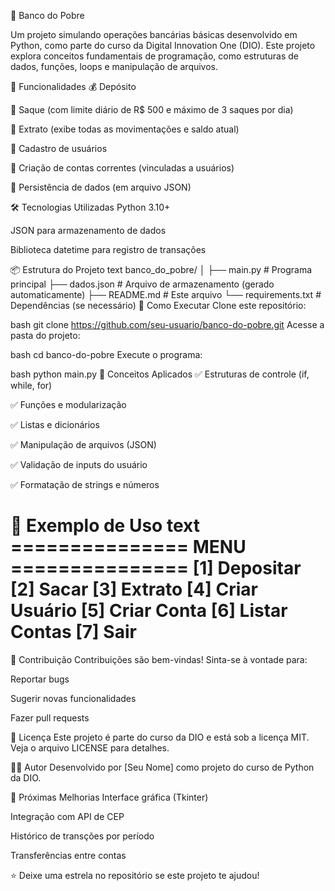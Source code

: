 🏦 Banco do Pobre

Um projeto simulando operações bancárias básicas desenvolvido em Python, como parte do curso da Digital Innovation One (DIO). Este projeto explora conceitos fundamentais de programação, como estruturas de dados, funções, loops e manipulação de arquivos.

📌 Funcionalidades
💰 Depósito

💸 Saque (com limite diário de R$ 500 e máximo de 3 saques por dia)

📄 Extrato (exibe todas as movimentações e saldo atual)

👤 Cadastro de usuários

🏢 Criação de contas correntes (vinculadas a usuários)

💾 Persistência de dados (em arquivo JSON)

🛠️ Tecnologias Utilizadas
Python 3.10+

JSON para armazenamento de dados

Biblioteca datetime para registro de transações

📦 Estrutura do Projeto
text
banco_do_pobre/
│
├── main.py                 # Programa principal
├── dados.json              # Arquivo de armazenamento (gerado automaticamente)
├── README.md               # Este arquivo
└── requirements.txt        # Dependências (se necessário)
🚀 Como Executar
Clone este repositório:

bash
git clone https://github.com/seu-usuario/banco-do-pobre.git
Acesse a pasta do projeto:

bash
cd banco-do-pobre
Execute o programa:

bash
python main.py
🧠 Conceitos Aplicados
✅ Estruturas de controle (if, while, for)

✅ Funções e modularização

✅ Listas e dicionários

✅ Manipulação de arquivos (JSON)

✅ Validação de inputs do usuário

✅ Formatação de strings e números

📝 Exemplo de Uso
text
=============== MENU ===============
[1] Depositar
[2] Sacar
[3] Extrato
[4] Criar Usuário
[5] Criar Conta
[6] Listar Contas
[7] Sair
====================================
🤝 Contribuição
Contribuições são bem-vindas! Sinta-se à vontade para:

Reportar bugs

Sugerir novas funcionalidades

Fazer pull requests

📄 Licença
Este projeto é parte do curso da DIO e está sob a licença MIT. Veja o arquivo LICENSE para detalhes.

👨‍💻 Autor
Desenvolvido por [Seu Nome] como projeto do curso de Python da DIO.

🎯 Próximas Melhorias
Interface gráfica (Tkinter)

Integração com API de CEP

Histórico de transções por período

Transferências entre contas

⭐ Deixe uma estrela no repositório se este projeto te ajudou!


